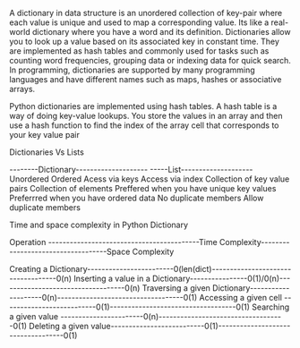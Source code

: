 A dictionary in data structure is an unordered collection of key-pair where each value is unique and used to map a corresponding value. Its like a real-world dictionary where you have a word and its definition. Dictionaries allow you to look up a value based on its associated key in constant time. They are implemented as hash tables and commonly used for tasks such as counting word frequencies, grouping data or indexing data for quick search. In programming, dictionaries are supported by many programming languages and have different names such as maps, hashes or associative arrays. 

Python dictionaries are implemented using hash tables. A hash table is a way of doing key-value lookups. You store the values in an array and then use a hash function to find the index of the array cell that corresponds to your key value pair


Dictionaries Vs Lists

--------Dictionary--------------------                            -----List--------------------
Unordered                                                               Ordered
Acess via keys                                                          Access via index
Collection of key value pairs                                          Collection of elements
Preffered when you have unique key values                               Preferrred when you have ordered data
No duplicate members                                                    Allow duplicate members

Time and space complexity in Python Dictionary

Operation ------------------------------------------Time Complexity-----------------------------------Space Complexity

Creating a Dictionary------------------------0(len(dict)-----------------------------------0(n)
Inserting a value in a Dictionary----------------0(1)/0(n)-----------------------------------0(n)
Traversing a given Dictionary--------------------0(n)-----------------------------------0(1)
Accessing a given cell --------------------------0(1)-----------------------------------0(1)
Searching a given value -----------------------0(n)-----------------------------------0(1)
Deleting a given value--------------------------0(1)-----------------------------------0(1)